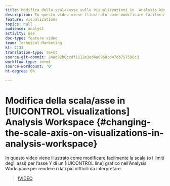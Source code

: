 ```yaml
---
title: Modifica della scala/asse sulle visualizzazioni in  Analysis Workspace
description: In questo video viene illustrato come modificare facilmente la scala (o i limiti degli assi) per l’asse Y su un grafico a linee nell’Analysis Workspace  per rendere i dati più difficili da interpretare.
feature: visualizations
topics: null
audience: analyst
activity: use
doc-type: feature video
team: Technical Marketing
kt: 2133
translation-type: tm+mt
source-git-commit: 24ad92b0ccdf1112e3ed4a0968cd47db757598c3
workflow-type: tm+mt
source-wordcount: '0'
ht-degree: 0%

---
```



# Modifica della scala/asse in [!UICONTROL visualizations] Analysis Workspace {#changing-the-scale-axis-on-visualizations-in-analysis-workspace}

In questo video viene illustrato come modificare facilmente la scala (o i limiti degli assi) per l’asse Y di un [!UICONTROL line] grafico nell’Analysis Workspace  per rendere i dati più difficili da interpretare.

>[!VIDEO](https://video.tv.adobe.com/v/24708/?quality=12)
